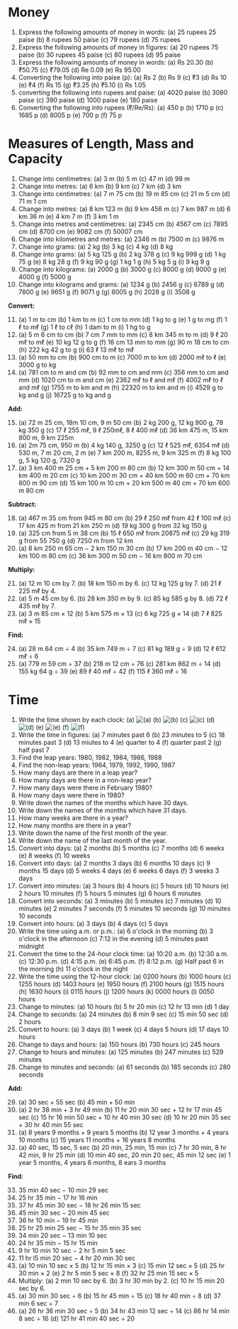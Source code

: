 # Money

1. Express the following amounts of money in words:
   (a) 25 rupees 25 paise
   (b) 8 rupees 50 paise
   (c) 79 rupees
   (d) 75 rupees
2. Express the following amounts of money in figures:
   (a) 20 rupees 75 paise
   (b) 30 rupees 45 paise
   (c) 80 rupees
   (d) 95 paise
3. Express the following amounts of money in words:
   (a) Rs 20.30
   (b) ₹50.75
   (c) ₹79.05
   (d) Re 0.09
   (e) Rs 95.00
4. Converting the following into paise (p):
   (a) Rs 2
   (b) Rs 9
   (c) ₹3
   (d) Rs 10
   (e) ₹4
   (f) Rs 15
   (g) ₹3.25
   (h) ₹5.10
   (i) Rs 1.05
5. converting the following into rupees and paise:
   (a) 4020 paise
   (b) 3080 paise
   (c) 390 paise
   (d) 1000 paise
   (e) 180 paise
6. Converting the following into rupees (₹/Re/Rs):
   (a) 450 p
   (b) 1710 p
   (c) 1685 p
   (d) 8005 p
   (e) 700 p
   (f) 75 p

# Measures of Length, Mass and Capacity

1. Change into centimetres:
   (a) 3 m
   (b) 5 m
   (c) 47 m
   (d) 98 m
2. Change into metres:
   (a) 6 km
   (b) 9 km
   (c) 7 km
   (d) 3 km
3. Change into centimetres:
   (a) 7 m 75 cm
   (b) 19 m 85 cm
   (c) 21 m 5 cm
   (d) 71 m 1 cm
4. Change into metres:
   (a) 8 km 123 m
   (b) 9 km 456 m
   (c) 7 km 987 m
   (d) 6 km 36 m
   (e) 4 km 7 m
   (f) 3 km 1 m
5. Change into metres and centimetres:
   (a) 2345 cm
   (b) 4567 cm
   (c) 7895 cm
   (d) 8700 cm
   (e) 9082 cm
   (f) 50007 cm
6. Change into kilometres and metres:
   (a) 2346 m
   (b) 7500 m
   (c) 9876 m
7. Change into grams:
   (a) 2 kg
   (b) 3 kg
   (c) 4 kg
   (d) 8 kg
8. Change into grams:
   (a) 5 kg 125 g
   (b) 2 kg 378 g
   (c) 9 kg 999 g
   (d) 1 kg 75 g
   (e) 8 kg 28 g
   (f) 9 kg 90 g
   (g) 1 kg 1 g
   (h) 5 kg 5 g
   (i) 9 kg 9 g
9. Change into kilograms:
   (a) 2000 g
   (b) 3000 g
   (c) 8000 g
   (d) 9000 g
   (e) 4000 g
   (f) 5000 g
10. Change into kilograms and grams:
    (a) 1234 g
    (b) 2456 g
    (c) 6789 g
    (d) 7800 g
    (e) 9651 g
    (f) 9071 g
    (g) 8005 g
    (h) 2028 g
    (i) 3508 g

**Convert:**

11. (a) 1 m to cm
    (b) 1 km to m
    (c) 1 cm to mm
    (d) 1 kg to g
    (e) 1 g to mg
    (f) 1 ℓ to mℓ
    (g) 1 ℓ to cℓ
    (h) 1 dam to m
    (i) 1 hg to g
12. (a) 5 m 6 cm to cm
    (b) 7 cm 7 mm to mm
    (c) 8 km 345 m to m
    (d) 9 ℓ 20 mℓ to mℓ
    (e) 10 kg 12 g to g
    (f) 16 cm 13 mm to mm
    (g) 90 m 18 cm to cm
    (h) 222 kg 42 g to g
    (i) 63 ℓ 13 mℓ to mℓ
13. (a) 50 mm to cm
    (b) 900 cm to m
    (c) 7000 m to km
    (d) 2000 mℓ to ℓ
    (e) 3000 g to kg
14. (a) 781 cm to m and cm
    (b) 92 mm to cm and mm
    (c) 356 mm to cm and mm
    (d) 1020 cm to m and cm
    (e) 2362 mℓ to ℓ and mℓ
    (f) 4002 mℓ to ℓ and mℓ
    (g) 1755 m to km and m
    (h) 22320 m to km and m
    (i) 4529 g to kg and g
    (j) 16725 g to kg and g

**Add:**

15. (a) 72 m 25 cm, 18m 10 cm, 9 m 50 cm
    (b) 2 kg 200 g, 12 kg 900 g, 78 kg 350 g
    (c) 17 ℓ 255 mℓ, 9 ℓ 250mℓ, 8 ℓ 400 mℓ
    (d) 36 km 475 m, 15 km 800 m, 9 km 225m
16. (a) 2m 75 cm, 950 m
    (b) 4 kg 140 g, 3250 g
    (c) 12 ℓ 525 mℓ, 6354 mℓ
    (d) 530 m, 7 m 20 cm, 2 m
    (e) 7 km 200 m, 8255 m, 9 km 325 m
    (f) 8 kg 100 g, 5 kg 120 g, 7320 g
17. (a) 3 km 400 m 25 cm + 5 km 200 m 80 cm
    (b) 12 km 300 m 50 cm + 14 km 400 m 20 cm
    (c) 10 km 200 m 30 cm + 40 km 500 m 60 cm + 70 km 800 m 90 cm
    (d) 15 km 100 m 10 cm + 20 km 500 m 40 cm + 70 km 600 m 80 cm

**Subtract:**

18. (a) 467 m 35 cm from 945 m 80 cm
    (b) 29 ℓ 250 mℓ from 42 ℓ 100 mℓ
    (c) 17 km 425 m from 21 km 250 m
    (d) 19 kg 300 g from 32 kg 150 g
19. (a) 325 cm from 5 m 38 cm
    (b) 15 ℓ 650 mℓ from 20875 mℓ
    (c) 29 kg 319 g from 55 750 g
    (d) 7250 m from 12 km
20. (a) 8 km 250 m 65 cm − 2 km 150 m 30 cm
    (b) 17 km 200 m 40 cm − 12 km 100 m 80 cm
    (c) 36 km 300 m 50 cm − 16 km 800 m 70 cm

**Multiply:**

21. (a) 12 m 10 cm by 7.
    (b) 18 km 150 m by 6.
    (c) 12 kg 125 g by 7.
    (d) 21 ℓ 225 mℓ by 4.
22. (a) 5 m 45 cm by 6.
    (b) 28 km 350 m by 9.
    (c) 85 kg 585 g by 8.
    (d) 72 ℓ 435 mℓ by 7.
23. (a) 3 m 85 cm × 12
    (b) 5 km 575 m × 13
    (c) 6 kg 725 g × 14
    (d) 7 ℓ 825 mℓ × 15

**Find:**

24. (a) 28 m 64 cm ÷ 4
    (b) 35 km 749 m ÷ 7
    (c) 81 kg 189 g ÷ 9
    (d) 12 ℓ 612 mℓ ÷ 6
25. (a) 779 m 59 cm ÷ 37
    (b) 218 m 12 cm ÷ 76
    (c) 281 km 862 m ÷ 14
    (d) 155 kg 64 g ÷ 39
    (e) 89 ℓ 40 mℓ ÷ 42
    (f) 115 ℓ 360 mℓ ÷ 16

# Time

1. Write the time shown by each clock:
   (a) ![(a)](Assets/MATH_STEP_4/EX_64_Q1_a.svg)
   (b) ![(b)](Assets/MATH_STEP_4/EX_64_Q1_b.svg)
   (c) ![(c)](Assets/MATH_STEP_4/EX_64_Q1_c.svg)
   (d) ![(d)](Assets/MATH_STEP_4/EX_64_Q1_d.svg)
   (e) ![(e)](Assets/MATH_STEP_4/EX_64_Q1_e.svg)
   (f) ![(f)](Assets/MATH_STEP_4/EX_64_Q1_f.svg)
2. Write the time in figures:
   (a) 7 minutes past 6
   (b) 23 minutes to 5
   (c) 18 minutes past 3
   (d) 13 miutes to 4
   (e) quarter to 4
   (f) quarter past 2
   (g) half past 7
3. Find the leap years: 1980, 1982, 1984, 1986, 1988
4. Find the non-leap years: 1964, 1979, 1992, 1990, 1987
5. How many days are there in a leap year?
6. How many days are there in a non-leap year?
7. How many days were there in February 1980?
8. How many days were there in 1980?
9. Write down the names of the months which have 30 days.
10. Write down the names of the months which have 31 days.
11. How many weeks are there in a year?
12. How many months are there in a year?
13. Write down the name of the first month of the year.
14. Write down the name of the last month of the year.
15. Convert into days:
    (a) 2 months
    (b) 5 months
    (c) 7 months
    (d) 6 weeks
    (e) 8 weeks
    (f) 10 weeks
16. Convert into days:
    (a) 2 months 3 days
    (b) 6 months 10 days
    (c) 9 months 15 days
    (d) 5 weeks 4 days
    (e) 6 weeks 6 days
    (f) 3 weeks 3 days
17. Convert into minutes:
    (a) 3 hours
    (b) 4 hours
    (c) 5 hours
    (d) 10 hours
    (e) 2 hours 10 minutes
    (f) 5 hours 5 minutes
    (g) 6 hours 6 minutes
18. Convert into seconds:
    (a) 3 minutes
    (b) 5 minutes
    (c) 7 minutes
    (d) 10 minutes
    (e) 2 minutes 7 seconds
    (f) 5 minutes 10 seconds
    (g) 10 minutes 10 seconds
19. Convert into hours:
    (a) 3 days
    (b) 4 days
    (c) 5 days
20. Write the time using a.m. or p.m.:
    (a) 6 o'clock in the morning
    (b) 3 o'clock in the afternoon
    (c) 7:12 in the evening
    (d) 5 minutes past midnight
21. Convert the time to the 24-hour clock time:
    (a) 10:20 a.m.
    (b) 12:30 a.m.
    (c) 12:30 p.m.
    (d) 4:15 p.m.
    (e) 6:45 p.m.
    (f) 8:12 p.m.
    (g) Half past 6 in the morning
    (h) 11 o'clock in the night
22. Write the time using the 12-hour clock:
    (a) 0200 hours
    (b) 1000 hours
    (c) 1255 hours
    (d) 1403 hours
    (e) 1950 hours
    (f) 2100 hours
    (g) 1515 hours
    (h) 1630 hours
    (i) 0115 hours
    (j) 1200 hours
    (k) 0000 hours
    (l) 0050 hours
23. Change to minutes:
    (a) 10 hours
    (b) 5 hr 20 min
    (c) 12 hr 13 min
    (d) 1 day
24. Change to seconds:
    (a) 24 minutes
    (b) 8 min 9 sec
    (c) 15 min 50 sec
    (d) 2 hours
25. Convert to hours:
    (a) 3 days
    (b) 1 week
    (c) 4 days 5 hours
    (d) 17 days 10 hours
26. Change to days and hours:
    (a) 150 hours
    (b) 730 hours
    (c) 245 hours
27. Change to hours and minutes:
    (a) 125 minutes
    (b) 247 minutes
    (c) 529 minutes
28. Change to minutes and seconds:
    (a) 61 seconds
    (b) 185 seconds
    (c) 280 seconds

**Add:**

29. (a) 30 sec + 55 sec
    (b) 45 min + 50 min
30. (a) 2 hr 38 min + 3 hr 49 min
    (b) 11 hr 20 min 30 sec + 12 hr 17 min 45 sec
    (c) 15 hr 16 min 50 sec + 10 hr 40 min 30 sec
    (d) 10 hr 20 min 35 sec + 30 hr 40 min 55 sec
31. (a) 8 years 9 months + 9 years 5 months
    (b) 12 year 3 months + 4 years 10 months
    (c) 15 years 11 months + 16 years 8 months
32. (a) 40 sec, 15 sec, 5 sec
    (b) 20 min, 25 min, 15 min
    (c) 7 hr 30 min, 8 hr 42 min, 9 hr 25 min
    (d) 10 min 40 sec, 20 min 20 sec, 45 min 12 sec
    (e) 1 year 5 months, 4 years 6 months, 8 ears 3 months

**Find:**

33. 35 min 40 sec − 10 min 29 sec
34. 25 hr 35 min − 17 hr 16 min
35. 37 hr 45 min 30 sec − 18 hr 26 min 15 sec
36. 45 min 30 sec − 20 min 45 sec
37. 36 hr 10 min − 19 hr 45 min
38. 25 hr 25 min 25 sec − 15 hr 35 min 35 sec
39. 34 min 20 sec − 13 min 10 sec
40. 24 hr 35 min − 15 hr 15 min
41. 9 hr 10 min 10 sec − 2 hr 5 min 5 sec
42. 11 hr l5 min 20 sec − 4 hr 20 min 30 sec
43. (a) 10 min 10 sec × 5
    (b) 12 hr 15 min × 3
    (c) 15 min 12 sec × 5
    (d) 25 hr 30 min × 2
    (e) 2 hr 5 min 5 sec × 8
    (f) 32 hr 25 min 15 sec × 5
44. Multiply:
    (a) 2 min 10 sec by 6.
    (b) 3 hr 30 min by 2.
    (c) 10 hr 15 min 20 sec by 6.
45. (a) 30 min 30 sec ÷ 6
    (b) 15 hr 45 min ÷ 15
    (c) 18 hr 40 min ÷ 8
    (d) 37 min 6 sec ÷ 7
46. (a) 26 hr 36 min 30 sec ÷ 5
    (b) 34 hr 43 min 12 sec ÷ 14
    (c) 86 hr 14 min 8 sec ÷ 16
    (d) 121 hr 41 min 40 sec ÷ 20
